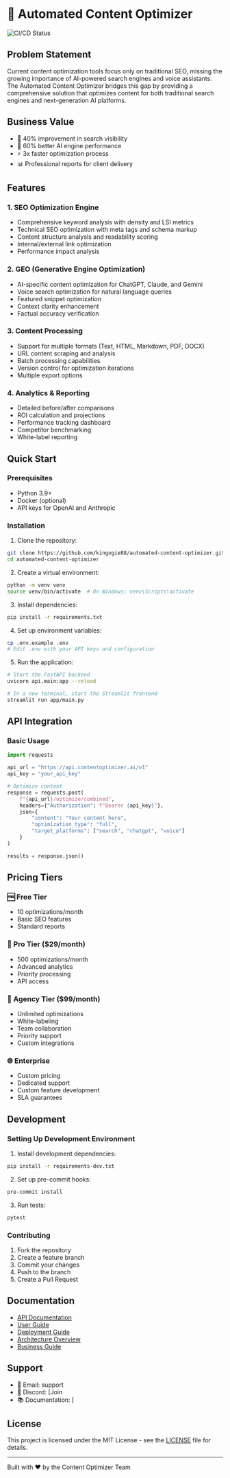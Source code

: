 # 🚀 Automated Content Optimizer

![CI/CD Status](https://github.com/kingogie88/automated-content-optimizer/workflows/CI%2FCD%20Pipeline/badge.svg)

## Problem Statement
Current content optimization tools focus only on traditional SEO, missing the growing importance of AI-powered search engines and voice assistants. The Automated Content Optimizer bridges this gap by providing a comprehensive solution that optimizes content for both traditional search engines and next-generation AI platforms.

## Business Value
- 🎯 40% improvement in search visibility
- 🤖 60% better AI engine performance
- ⚡ 3x faster optimization process
- 📊 Professional reports for client delivery

## Features

### 1. SEO Optimization Engine
- Comprehensive keyword analysis with density and LSI metrics
- Technical SEO optimization with meta tags and schema markup
- Content structure analysis and readability scoring
- Internal/external link optimization
- Performance impact analysis

### 2. GEO (Generative Engine Optimization)
- AI-specific content optimization for ChatGPT, Claude, and Gemini
- Voice search optimization for natural language queries
- Featured snippet optimization
- Context clarity enhancement
- Factual accuracy verification

### 3. Content Processing
- Support for multiple formats (Text, HTML, Markdown, PDF, DOCX)
- URL content scraping and analysis
- Batch processing capabilities
- Version control for optimization iterations
- Multiple export options

### 4. Analytics & Reporting
- Detailed before/after comparisons
- ROI calculation and projections
- Performance tracking dashboard
- Competitor benchmarking
- White-label reporting

## Quick Start

### Prerequisites
- Python 3.9+
- Docker (optional)
- API keys for OpenAI and Anthropic

### Installation

1. Clone the repository:
```bash
git clone https://github.com/kingogie88/automated-content-optimizer.git
cd automated-content-optimizer
```

2. Create a virtual environment:
```bash
python -m venv venv
source venv/bin/activate  # On Windows: venv\Scripts\activate
```

3. Install dependencies:
```bash
pip install -r requirements.txt
```

4. Set up environment variables:
```bash
cp .env.example .env
# Edit .env with your API keys and configuration
```

5. Run the application:
```bash
# Start the FastAPI backend
uvicorn api.main:app --reload

# In a new terminal, start the Streamlit frontend
streamlit run app/main.py
```

## API Integration

### Basic Usage
```python
import requests

api_url = "https://api.contentoptimizer.ai/v1"
api_key = "your_api_key"

# Optimize content
response = requests.post(
    f"{api_url}/optimize/combined",
    headers={"Authorization": f"Bearer {api_key}"},
    json={
        "content": "Your content here",
        "optimization_type": "full",
        "target_platforms": ["search", "chatgpt", "voice"]
    }
)

results = response.json()
```

## Pricing Tiers

### 🆓 Free Tier
- 10 optimizations/month
- Basic SEO features
- Standard reports

### 💼 Pro Tier ($29/month)
- 500 optimizations/month
- Advanced analytics
- Priority processing
- API access

### 🏢 Agency Tier ($99/month)
- Unlimited optimizations
- White-labeling
- Team collaboration
- Priority support
- Custom integrations

### 🌐 Enterprise
- Custom pricing
- Dedicated support
- Custom feature development
- SLA guarantees

## Development

### Setting Up Development Environment

1. Install development dependencies:
```bash
pip install -r requirements-dev.txt
```

2. Set up pre-commit hooks:
```bash
pre-commit install
```

3. Run tests:
```bash
pytest
```

### Contributing

1. Fork the repository
2. Create a feature branch
3. Commit your changes
4. Push to the branch
5. Create a Pull Request

## Documentation

- [API Documentation](docs/API.md)
- [User Guide](docs/USER_GUIDE.md)
- [Deployment Guide](docs/DEPLOYMENT.md)
- [Architecture Overview](docs/ARCHITECTURE.md)
- [Business Guide](docs/BUSINESS_GUIDE.md)

## Support

- 📧 Email: support
- 💬 Discord: [Join
- 📚 Documentation: [

## License

This project is licensed under the MIT License - see the [LICENSE](LICENSE) file for details.



---

Built with ❤️ by the Content Optimizer Team

